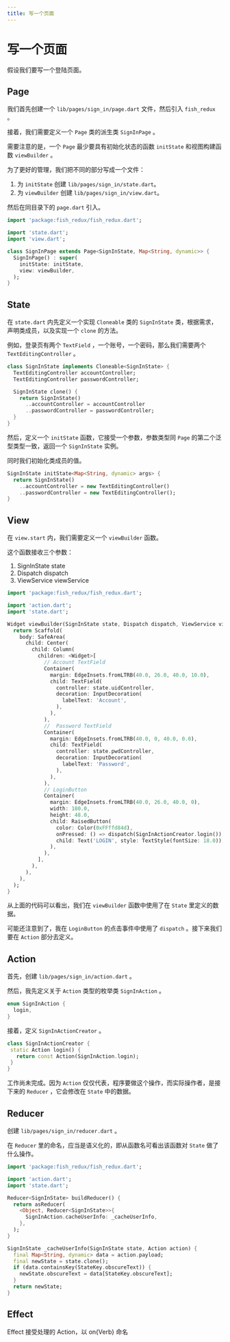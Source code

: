 ```yaml
---
title: 写一个页面
---
```


# 写一个页面

假设我们要写一个登陆页面。

## Page

我们首先创建一个 `lib/pages/sign_in/page.dart` 文件，然后引入 `fish_redux` 。

接着，我们需要定义一个 `Page` 类的派生类 `SignInPage` 。

需要注意的是，一个 `Page` 最少要具有初始化状态的函数 `initState` 和视图构建函数 `viewBuilder` 。

为了更好的管理，我们把不同的部分写成一个文件：

1. 为 `initState` 创建 `lib/pages/sign_in/state.dart`。
2. 为 `viewBuilder` 创建 `lib/pages/sign_in/view.dart`。

然后在同目录下的 `page.dart` 引入。

```dart
import 'package:fish_redux/fish_redux.dart';

import 'state.dart';
import 'view.dart';

class SignInPage extends Page<SignInState, Map<String, dynamic>> {
  SignInPage() : super(
    initState: initState,
    view: viewBuilder,
  );
}
```

## State

在 `state.dart` 内先定义一个实现 `Cloneable` 类的 `SignInState` 类，根据需求，声明类成员，以及实现一个 `clone` 的方法。

例如，登录页有两个 `TextField` ，一个账号，一个密码，那么我们需要两个 `TextEditingController` 。
```dart
class SignInState implements Cloneable<SignInState> {
  TextEditingController accountController;
  TextEditingController passwordController;

  SignInState clone() {
    return SignInState()
      ..accountController = accountController
      ..passwordController = passwordController;
  }
}
```

然后，定义一个 `initState` 函数，它接受一个参数，参数类型同 `Page` 的第二个泛型类型一致，返回一个 `SignInState` 实例。

同时我们初始化类成员的值。
```dart
SignInState initState<Map<String, dynamic> args> {
  return SignInState()
    ..accountController = new TextEditingController()
    ..passwordController = new TextEditingController();
}
```

## View

在 `view.start` 内，我们需要定义一个 `viewBuilder` 函数。

这个函数接收三个参数：

1. SignInState state
2. Dispatch dispatch
3. ViewService viewService

```dart
import 'package:fish_redux/fish_redux.dart';

import 'action.dart';
import 'state.dart';

Widget viewBuilder(SignInState state, Dispatch dispatch, ViewService viewService) {
  return Scaffold(
    body: SafeArea(
      child: Center(
        child: Column(
          children: <Widget>[
            // Account TextField
            Container(
              margin: EdgeInsets.fromLTRB(40.0, 26.0, 40.0, 10.0),
              child: TextField(
                controller: state.uidController,
                decoration: InputDecoration(
                  labelText: 'Account',
                ),
              ),
            ),
            //  Password TextField
            Container(
              margin: EdgeInsets.fromLTRB(40.0, 0, 40.0, 0.0),
              child: TextField(
                controller: state.pwdController,
                decoration: InputDecoration(
                  labelText: 'Password',
                ),
              ),
            ),
            // LoginButton
            Container(
              margin: EdgeInsets.fromLTRB(40.0, 26.0, 40.0, 0),
              width: 180.0,
              height: 48.0,
              child: RaisedButton(
                color: Color(0xFFffd84d),
                onPressed: () => dispatch(SignInActionCreator.login()),
                child: Text('LOGIN', style: TextStyle(fontSize: 18.0)),
              ),
            ),
          ],
        ),
      ),
    ),
  );
}
```

从上面的代码可以看出，我们在 `viewBuilder` 函数中使用了在 `State` 里定义的数据。

可能还注意到了，我在 `LoginButton` 的点击事件中使用了 `dispatch` 。接下来我们要在 `Action` 部分去定义。

## Action

首先，创建 `lib/pages/sign_in/action.dart` 。

然后，我先定义关于 `Action` 类型的枚举类 `SignInAction` 。

```dart
enum SignInAction {
  login,
}
```

接着，定义 `SignInActionCreator` 。

```dart
class SignInActionCreator {
 static Action login() {
   return const Action(SignInAction.login);
 }
}
```

工作尚未完成。因为 `Action` 仅仅代表，程序要做这个操作，而实际操作者，是接下来的 `Reducer` ，它会修改在 `State` 中的数据。

## Reducer

创建 `lib/pages/sign_in/reducer.dart` 。

在 `Reducer` 里的命名，应当是语义化的，即从函数名可看出该函数对 `State` 做了什么操作。

```dart
import 'package:fish_redux/fish_redux.dart';

import 'action.dart';
import 'state.dart';

Reducer<SignInState> buildReducer() {
  return asReducer(
    <Object, Reducer<SignInState>>{
      SignInAction.cacheUserInfo: _cacheUserInfo,
    },
  );
}

SignInState _cacheUserInfo(SignInState state, Action action) {
  final Map<String, dynamic> data = action.payload;
  final newState = state.clone();
  if (data.containsKey(StateKey.obscureText)) {
    newState.obscureText = data[StateKey.obscureText];
  } 
  return newState;
}

```

## Effect

Effect 接受处理的 Action，以 on{Verb} 命名
```dart
```